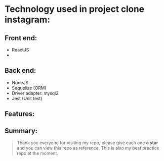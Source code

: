 # Technology used in project clone instagram:

## Front end:

- ReactJS
-

## Back end:

- NodeJS
- Sequelize (ORM)
- Driver adapter: mysql2
- Jest (Unit test)

## Features:

## Summary:

> Thank you everyone for visiting my repo, please give each one **a star** and you can view this repo as reference. This is also my best practice repo at the moment.
